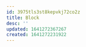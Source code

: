 ```yaml
---
id: 3975tls3st8kepvkj72co2z
title: Block
desc: ''
updated: 1641272367267
created: 1641272231922
---
```



